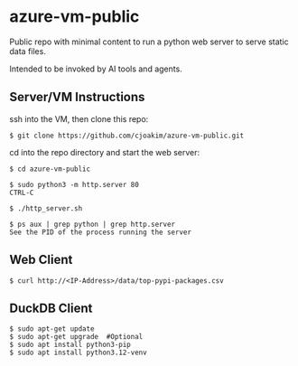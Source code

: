 # azure-vm-public

Public repo with minimal content to run a python web server
to serve static data files.

Intended to be invoked by AI tools and agents.

## Server/VM Instructions

ssh into the VM, then clone this repo:

```
$ git clone https://github.com/cjoakim/azure-vm-public.git
```

cd into the repo directory and start the web server:

```
$ cd azure-vm-public

$ sudo python3 -m http.server 80
CTRL-C 

$ ./http_server.sh

$ ps aux | grep python | grep http.server
See the PID of the process running the server

```

## Web Client

```
$ curl http://<IP-Address>/data/top-pypi-packages.csv
```

## DuckDB Client

```
$ sudo apt-get update
$ sudo apt-get upgrade  #Optional
$ sudo apt install python3-pip
$ sudo apt install python3.12-venv
```